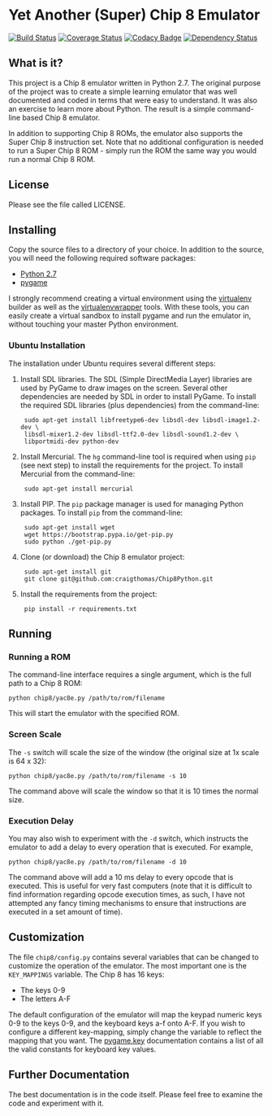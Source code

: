 # Yet Another (Super) Chip 8 Emulator

[![Build Status](https://travis-ci.org/craigthomas/Chip8Python.svg?branch=master)](https://travis-ci.org/craigthomas/Chip8Python) 
[![Coverage Status](https://coveralls.io/repos/github/craigthomas/Chip8Python/badge.svg?branch=master)](https://coveralls.io/github/craigthomas/Chip8Python?branch=master) 
[![Codacy Badge](https://www.codacy.com/project/badge/f100b6deb9bf4729a2c55ef12fb695c9)](https://www.codacy.com/app/craig-thomas/Chip8Python)
[![Dependency Status](https://www.versioneye.com/user/projects/55d8425b8d9c4b0021000012/badge.svg)](https://www.versioneye.com/user/projects/55d8425b8d9c4b0021000012)

## What is it?

This project is a Chip 8 emulator written in Python 2.7. The original purpose
of the project was to create a simple learning emulator that was well
documented and coded in terms that were easy to understand. It was also an
exercise to learn more about Python. The result is a simple command-line
based Chip 8 emulator.

In addition to supporting Chip 8 ROMs, the emulator also supports the
Super Chip 8 instruction set. Note that no additional configuration is
needed to run a Super Chip 8 ROM - simply run the ROM the same way you
would run a normal Chip 8 ROM.


## License

Please see the file called LICENSE.


## Installing

Copy the source files to a directory of your choice. In addition to
the source, you will need the following required software packages:

* [Python 2.7](http://www.python.org)
* [pygame](http://http://www.pygame.org)

I strongly recommend creating a virtual environment using the 
[virtualenv](http://pypi.python.org/pypi/virtualenv) builder as well as the
[virtualenvwrapper](https://bitbucket.org/dhellmann/virtualenvwrapper) tools.
With these tools, you can easily create a virtual sandbox to install pygame
and run the emulator in, without touching your master Python environment.

### Ubuntu Installation

The installation under Ubuntu requires several different steps:

1) Install SDL libraries. The SDL (Simple DirectMedia Layer) libraries are 
used by PyGame to draw images on the screen. Several other dependencies are
needed by SDL in order to install PyGame. To install the required SDL 
libraries (plus dependencies) from the command-line:

        sudo apt-get install libfreetype6-dev libsdl-dev libsdl-image1.2-dev \ 
        libsdl-mixer1.2-dev libsdl-ttf2.0-dev libsdl-sound1.2-dev \
        libportmidi-dev python-dev
    
2) Install Mercurial. The `hg` command-line tool is required when using 
`pip` (see next step) to install the requirements for the project. To
install Mercurial from the command-line:

        sudo apt-get install mercurial
    
3) Install PIP. The `pip` package manager is used for managing Python
packages. To install `pip` from the command-line:

        sudo apt-get install wget
        wget https://bootstrap.pypa.io/get-pip.py
        sudo python ./get-pip.py
        
4) Clone (or download) the Chip 8 emulator project:

        sudo apt-get install git
        git clone git@github.com:craigthomas/Chip8Python.git
        
5) Install the requirements from the project:

        pip install -r requirements.txt


## Running

### Running a ROM

The command-line interface requires a single argument, which is the full
path to a Chip 8 ROM:

    python chip8/yac8e.py /path/to/rom/filename

This will start the emulator with the specified ROM.

### Screen Scale

The `-s` switch will scale the size of the window (the original size at 1x
scale is 64 x 32):

    python chip8/yac8e.py /path/to/rom/filename -s 10

The command above will scale the window so that it is 10 times the normal
size.

### Execution Delay

You may also wish to experiment with the `-d` switch, which instructs
the emulator to add a delay to every operation that is executed. For example,

    python chip8/yac8e.py /path/to/rom/filename -d 10

The command above will add a 10 ms delay to every opcode that is executed.
This is useful for very fast computers (note that it is difficult to find
information regarding opcode execution times, as such, I have not attempted
any fancy timing mechanisms to ensure that instructions are executed in a
set amount of time).


## Customization

The file `chip8/config.py` contains several variables that can be changed to
customize the operation of the emulator. The most important one is the 
`KEY_MAPPINGS` variable. The Chip 8 has 16 keys:

* The keys 0-9
* The letters A-F

The default configuration of the emulator will map the keypad numeric keys
0-9 to the keys 0-9, and the keyboard keys a-f onto A-F. If you wish to 
configure a different key-mapping, simply change the variable to reflect
the mapping that you want. The [pygame.key](http://pygame.readthedocs.org/en/latest/ref/key.html)
documentation contains a list of all the valid constants for keyboard
key values.


## Further Documentation

The best documentation is in the code itself. Please feel free to examine the
code and experiment with it. 
